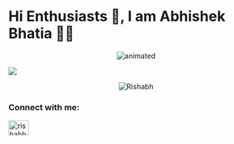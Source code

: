 # Hi Enthusiasts 👋, I am Abhishek Bhatia 👨‍🎓
<!--   <img
    src="https://komarev.com/ghpvc/?username=rishabhv471&label=Profile%20views&color=0e75b6&style=flat"
    alt="rishabhv471"
  /> -->
</p>
<p align="center">
  <img src="https://media.giphy.com/media/ZVik7pBtu9dNS/giphy.gif" alt="animated" />
</p>
<p align="left">



<img src="https://github-readme-stats.vercel.app/api?username=Abhishek&&show_icons=true&title_color=ffffff&icon_color=bb2acf&text_color=daf7dc&bg_color=191919">
<p align="center"><img src="https://komarev.com/ghpvc/?username=Abhishek&label=PROFILE+VIEWS&style=flat-square" alt="Rishabh" /></p>


<h3 align="left">Connect with me:</h3>
<p align="left">

  <a href="[https://linkedin.com/mwlite/in/rishabh-verma-0811](https://www.linkedin.com/in/abhishekbh-1f46/)" target="blank"
    ><img
      align="center"
      src="https://raw.githubusercontent.com/rahuldkjain/github-profile-readme-generator/master/src/images/icons/Social/linked-in-alt.svg"
      alt="rishabhv471"
      height="30"
      width="40"
  /></a>
</p>
